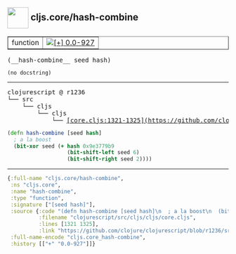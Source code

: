 ## <img width="48px" valign="middle" src="http://i.imgur.com/Hi20huC.png"> cljs.core/hash-combine

 <table border="1">
<tr>
<td>function</td>
<td><a href="https://github.com/cljsinfo/api-refs/tree/0.0-927"><img valign="middle" alt="[+] 0.0-927" src="https://img.shields.io/badge/+-0.0--927-lightgrey.svg"></a> </td>
</tr>
</table>

 <samp>
(__hash-combine__ seed hash)<br>
</samp>

```
(no docstring)
```

---

 <pre>
clojurescript @ r1236
└── src
    └── cljs
        └── cljs
            └── <ins>[core.cljs:1321-1325](https://github.com/clojure/clojurescript/blob/r1236/src/cljs/cljs/core.cljs#L1321-L1325)</ins>
</pre>

```clj
(defn hash-combine [seed hash]
  ; a la boost
  (bit-xor seed (+ hash 0x9e3779b9
                   (bit-shift-left seed 6)
                   (bit-shift-right seed 2))))
```


---

```clj
{:full-name "cljs.core/hash-combine",
 :ns "cljs.core",
 :name "hash-combine",
 :type "function",
 :signature ["[seed hash]"],
 :source {:code "(defn hash-combine [seed hash]\n  ; a la boost\n  (bit-xor seed (+ hash 0x9e3779b9\n                   (bit-shift-left seed 6)\n                   (bit-shift-right seed 2))))",
          :filename "clojurescript/src/cljs/cljs/core.cljs",
          :lines [1321 1325],
          :link "https://github.com/clojure/clojurescript/blob/r1236/src/cljs/cljs/core.cljs#L1321-L1325"},
 :full-name-encode "cljs.core_hash-combine",
 :history [["+" "0.0-927"]]}

```
